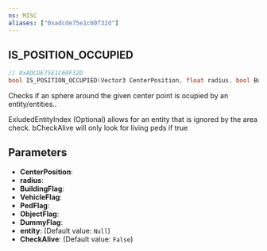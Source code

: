 ```yaml
---
ns: MISC
aliases: ["0xadcde75e1c60f32d"]
---
```

## IS_POSITION_OCCUPIED

```c
// 0xADCDE75E1C60F32D
bool IS_POSITION_OCCUPIED(Vector3 CenterPosition, float radius, bool BuildingFlag, bool VehicleFlag, bool PedFlag, bool ObjectFlag, bool DummyFlag, Entity entity, bool CheckAlive);
```

Checks if an sphere around the given center point is ocupied by an entity/entities..

ExludedEntityIndex (Optional) allows for an entity that is ignored by the area check. bCheckAlive will only look for living peds if true


## Parameters
* **CenterPosition**: 
* **radius**: 
* **BuildingFlag**: 
* **VehicleFlag**: 
* **PedFlag**: 
* **ObjectFlag**: 
* **DummyFlag**: 
* **entity**: (Default value: `Null`)
* **CheckAlive**: (Default value: `False`)
